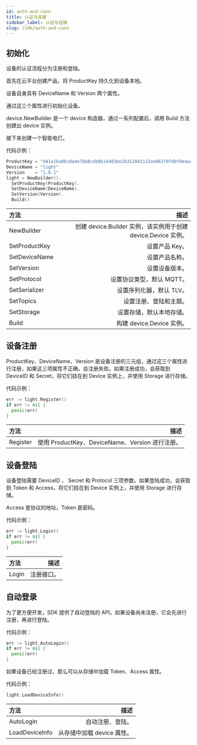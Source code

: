 ```yaml
---
id: auth-and-conn
title: 认证与连接
sidebar_label: 认证与连接
slug: /sdk/auth-and-conn
---
```


## 初始化

设备的认证流程分为注册和登陆。

首先在云平台创建产品，将 ProductKey 持久化到设备本地。

设备自身具有 DeviceName 和 Version 两个属性。

通过这三个属性进行初始化设备。

device.NewBuilder 是一个 device 构造器，通过一系列配置后，调用 Build 方法创建出 device 实例。

接下来创建一个智能电灯。

代码示例：

```go
ProductKey = "491e1ba0bc0ade7bb8cdb0b14483be2b312841122ee861f8fdbf0e4a4eacff52"
DeviceName = "light"
Version    = "1.0.1"
light = NewBuilder().
  SetProductKey(ProductKey).
  SetDeviceName(DeviceName).
  SetVersion(Version).
  Build()
```

| 方法          |                                                          描述 |
| :------------ | ------------------------------------------------------------: |
| NewBuilder    | 创建 device.Builder 实例，该实例用于创建 device.Device 实例。 |
| SetProductKey |                                                设置产品 Key。 |
| SetDeviceName |                                                设置产品名称。 |
| SetVersion    |                                                设置设备版本。 |
| SetProtocol   |                                     设置协议类型，默认 MQTT。 |
| SetSerializer |                                      设置序列化器，默认 TLV。 |
| SetTopics     |                                        设置注册、登陆和主题。 |
| SetStorage    |                                      设置存储，默认本地存储。 |
| Build         |                                     构建 device.Device 实例。 |

## 设备注册

ProductKey、DeviceName、Version 是设备注册的三元组，通过这三个属性进行注册，如果这三项属性不正确，会注册失败。如果注册成功，会获取到 DeviceID 和 Secret，将它们挂在到 Device 实例上，并使用 Storage 进行存储。

代码示例：

```go
err := light.Register()
if err != nil {
  panic(err)
}
```

| 方法     |                                            描述 |
| :------- | ----------------------------------------------: |
| Register | 使用 ProductKey、DeviceName、Version 进行注册。 |

## 设备登陆

设备登陆需要 DeviceID 、 Secret 和 Protocol 三项参数。如果登陆成功，会获取到 Token 和 Access，将它们挂在到 Device 实例上，并使用 Storage 进行存储。

Access 是协议的地址，Token 是密码。

代码示例：

```go
err := light.Login()
if err != nil {
  panic(err)
}
```

| 方法  |       描述 |
| :---- | ---------: |
| Login | 注册接口。 |

## 自动登录

为了更方便开发，SDK 提供了自动登陆的 API。如果设备尚未注册，它会先进行注册，再进行登陆。

代码示例：

```go
err := light.AutoLogin()
if err != nil {
  panic(err)
}
```

如果设备已经注册过，那么可以从存储中加载 Token、Access 属性。

代码示例：

```go
light.LoadDeviceInfo()
```

| 方法           |                       描述 |
| :------------- | -------------------------: |
| AutoLogin      |           自动注册、登陆。 |
| LoadDeviceInfo | 从存储中加载 device 属性。 |
